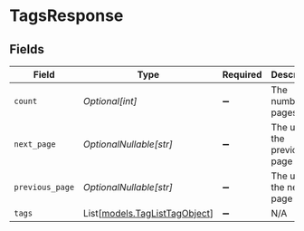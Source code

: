 # TagsResponse


## Fields

| Field                                                          | Type                                                           | Required                                                       | Description                                                    |
| -------------------------------------------------------------- | -------------------------------------------------------------- | -------------------------------------------------------------- | -------------------------------------------------------------- |
| `count`                                                        | *Optional[int]*                                                | :heavy_minus_sign:                                             | The number of pages                                            |
| `next_page`                                                    | *OptionalNullable[str]*                                        | :heavy_minus_sign:                                             | The url of the previous page                                   |
| `previous_page`                                                | *OptionalNullable[str]*                                        | :heavy_minus_sign:                                             | The url of the next page                                       |
| `tags`                                                         | List[[models.TagListTagObject](../models/taglisttagobject.md)] | :heavy_minus_sign:                                             | N/A                                                            |